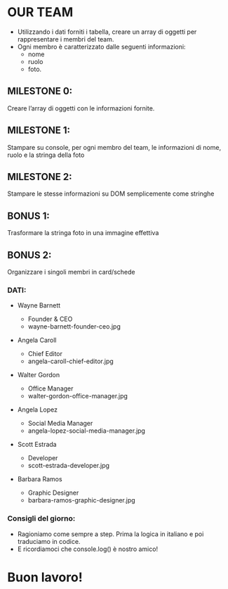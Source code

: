 # OUR TEAM

- Utilizzando i dati forniti i tabella, creare un array di oggetti per rappresentare i membri del team.
- Ogni membro è caratterizzato dalle seguenti informazioni:
    - nome
    - ruolo
    - foto.

## MILESTONE 0:

Creare l’array di oggetti con le informazioni fornite.

## MILESTONE 1:

Stampare su console, per ogni membro del team, le informazioni di nome, ruolo e la stringa della foto

## MILESTONE 2:

Stampare le stesse informazioni su DOM semplicemente come stringhe

## BONUS 1:

Trasformare la stringa foto in una immagine effettiva

## BONUS 2:

Organizzare i singoli membri in card/schede

### DATI:
- Wayne Barnett
    - Founder & CEO
    - wayne-barnett-founder-ceo.jpg

- Angela Caroll
    - Chief Editor
    - angela-caroll-chief-editor.jpg

- Walter Gordon
    - Office Manager
    - walter-gordon-office-manager.jpg

- Angela Lopez
    - Social Media Manager
    - angela-lopez-social-media-manager.jpg

- Scott Estrada
    - Developer
    - scott-estrada-developer.jpg

- Barbara Ramos
    - Graphic Designer
    - barbara-ramos-graphic-designer.jpg

### Consigli del giorno:
- Ragioniamo come sempre a step. Prima la logica in italiano e poi traduciamo in codice.
- E ricordiamoci che console.log() è nostro amico!

# Buon lavoro!